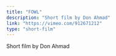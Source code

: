 ```yaml
---
title: "FOWL"
description: "Short film by Don Ahmad"
link: "https://vimeo.com/912671212"
type: "short-film"
---
```


Short film by Don Ahmad 
